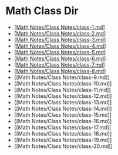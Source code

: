 # Math Class Dir
- [[Math Notes/Class Notes/class-1.md]]
- [[Math Notes/Class Notes/class-2.md]]
- [[Math Notes/Class Notes/class-3.md]]
- [[Math Notes/Class Notes/class-4.md]]
- [[Math Notes/Class Notes/class-5.md]]
- [[Math Notes/Class Notes/class-6.md]]
- [[Math Notes/Class Notes/class-7.md]]
- [[Math Notes/Class Notes/class-8.md]]
- [[Math Notes/Class Notes/class-9.md]]
- [[Math Notes/Class Notes/class-10.md]]
- [[Math Notes/Class Notes/class-11.md]]
- [[Math Notes/Class Notes/class-12.md]]
- [[Math Notes/Class Notes/class-13.md]]
- [[Math Notes/Class Notes/class-14.md]]
- [[Math Notes/Class Notes/class-15.md]]
- [[Math Notes/Class Notes/class-16.md]]
- [[Math Notes/Class Notes/class-17.md]]
- [[Math Notes/Class Notes/class-18.md]]
- [[Math Notes/Class Notes/class-19.md]]
- [[Math Notes/Class Notes/class-20.md]]




[//begin]: # "Autogenerated link references for markdown compatibility"
[Math Notes/Class Notes/class-1.md]: class-1.md "Lesson 1"
[Math Notes/Class Notes/class-2.md]: class-2.md "Lesson 2"
[Math Notes/Class Notes/class-3.md]: class-3.md "Lesson 3"
[Math Notes/Class Notes/class-4.md]: class-4.md "Lesson 4"
[Math Notes/Class Notes/class-5.md]: class-5.md "Lesson 5"
[Math Notes/Class Notes/class-6.md]: class-6.md "Lesson 6"
[Math Notes/Class Notes/class-7.md]: class-7.md "Lesson 7"
[Math Notes/Class Notes/class-8.md]: class-8.md "Lesson 8"
[//end]: # "Autogenerated link references"

